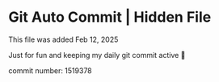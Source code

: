 # Git Auto Commit | Hidden File

This file was added Feb 12, 2025

Just for fun and keeping my daily git commit active 🤪

commit number: 1519378

